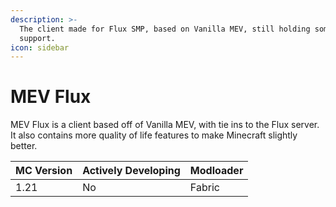 ```yaml
---
description: >-
  The client made for Flux SMP, based on Vanilla MEV, still holding some vanilla
  support.
icon: sidebar
---
```


# MEV Flux

MEV Flux is a client based off of Vanilla MEV, with tie ins to the Flux server. It also contains more quality of life features to make Minecraft slightly better.



| MC Version | Actively Developing | Modloader |
| ---------- | ------------------- | --------- |
| 1.21       | No                  | Fabric    |
